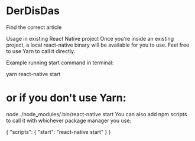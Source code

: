# DerDisDas
Find the correct article


Usage in existing React Native project
Once you're inside an existing project, a local react-native binary will be available for you to use. Feel free to use Yarn to call it directly.

Example running start command in terminal:

yarn react-native start
# or if you don't use Yarn:
node ./node_modules/.bin/react-native start
You can also add npm scripts to call it with whichever package manager you use:

{
  "scripts": {
    "start": "react-native start"
  }
}
